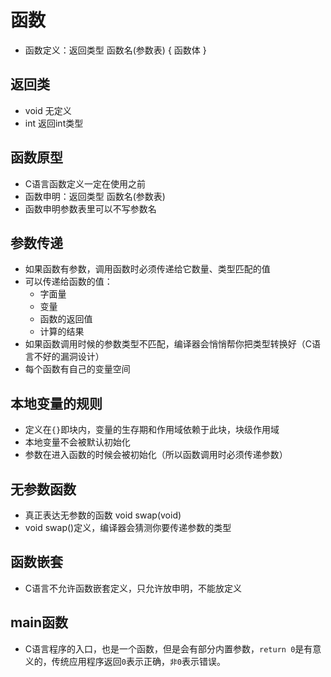 函数
===

- 函数定义：返回类型 函数名(参数表) { 函数体 }

返回类
---

- void 无定义
- int 返回int类型

函数原型
---

- C语言函数定义一定在使用之前
- 函数申明：返回类型 函数名(参数表)
- 函数申明参数表里可以不写参数名

参数传递
---

- 如果函数有参数，调用函数时必须传递给它数量、类型匹配的值
- 可以传递给函数的值：
    - 字面量
    - 变量
    - 函数的返回值
    - 计算的结果
- 如果函数调用时候的参数类型不匹配，编译器会悄悄帮你把类型转换好（C语言不好的漏洞设计）
- 每个函数有自己的变量空间

本地变量的规则
---

- 定义在`{}`即块内，变量的生存期和作用域依赖于此块，块级作用域
- 本地变量不会被默认初始化
- 参数在进入函数的时候会被初始化（所以函数调用时必须传递参数）

无参数函数
---

- 真正表达无参数的函数 void swap(void)
- void swap()定义，编译器会猜测你要传递参数的类型

函数嵌套
---

- C语言不允许函数嵌套定义，只允许放申明，不能放定义

main函数
---

- C语言程序的入口，也是一个函数，但是会有部分内置参数，`return 0`是有意义的，传统应用程序返回`0`表示正确，`非0`表示错误。